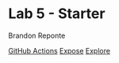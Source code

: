 # Lab 5 - Starter

Brandon Reponte

[GitHub Actions](https://github.com/breponte/github-actions-testing)
[Expose](https://breponte.github.io/sp23-cse110-lab5/expose.html)
[Explore](https://breponte.github.io/sp23-cse110-lab5/explore.html)
